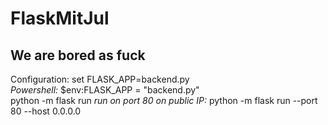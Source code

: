 # FlaskMitJul

We are **bored** as fuck
---
Configuration:
set FLASK_APP=backend.py  
*Powershell:*  $env:FLASK_APP = "backend.py"  
python -m flask run
*run on port 80 on public IP:*  python -m flask run --port 80 --host 0.0.0.0
